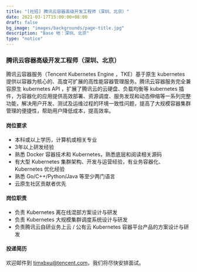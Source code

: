 ```yaml
---
title: "[社招] 腾讯云容器高级开发工程师（深圳、北京）"
date: 2021-03-17T15:00:00+08:00
draft: false
bg_image: "images/backgrounds/page-title.jpg"
description: "Base 地：深圳、北京"
type: "notice"
---
```


### 腾讯云容器高级开发工程师（深圳、北京）
腾讯云容器服务（Tencent Kubernetes Engine ，TKE）基于原生 kubernetes 提供以容器为核心的、高度可扩展的高性能容器管理服务。腾讯云容器服务完全兼容原生 kubernetes API ，扩展了腾讯云的云硬盘、负载均衡等 kubernetes 插件，为容器化的应用提供高效部署、资源调度、服务发现和动态伸缩等一系列完整功能，解决用户开发、测试及运维过程的环境一致性问题，提高了大规模容器集群管理的便捷性，帮助用户降低成本，提高效率。
#### 岗位要求
- 本科或以上学历，计算机或相关专业
- 3年以上研发经验
- 熟悉 Docker 容器技术和 Kubernetes，熟悉底层和阅读相关源码
- 有大型 Kubernetes 集群架构、开发与运营经验，有业务容器化、Kubernetes 优化经验
- 熟悉 Go/C++/Python/Java 等至少两门语言
- 云原生社区贡献者优先
#### 岗位职责
- 负责 Kubernetes 离在线混部方案设计与研发
- 负责 Kubernetes 大规模集群调度系统设计与研发
- 负责腾讯云自研业务上云 / 公有云 Kubernetes 容器平台产品的方案设计与研发
#### 投递简历
欢迎邮件到 [timxbxu@tencent.com](timxbxu@tencent.com)，我们将尽快安排面试。
